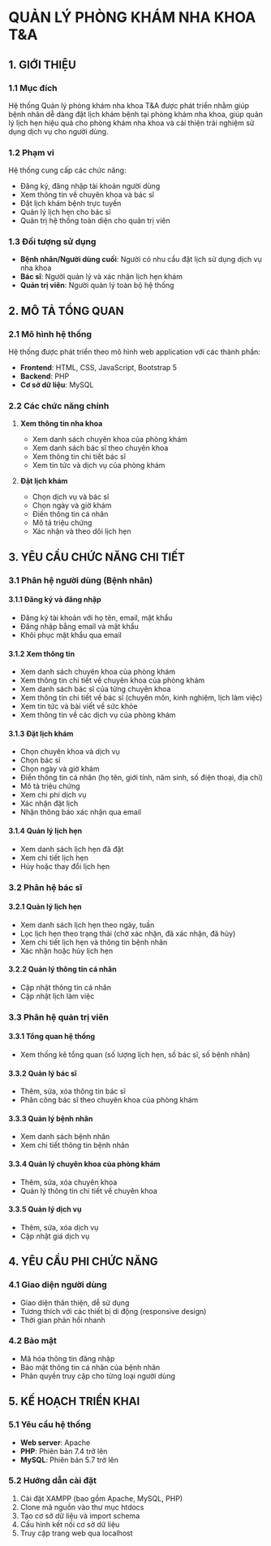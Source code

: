 # QUẢN LÝ PHÒNG KHÁM NHA KHOA T&A

## 1. GIỚI THIỆU

### 1.1 Mục đích
Hệ thống Quản lý phòng khám nha khoa T&A được phát triển nhằm giúp bệnh nhân dễ dàng đặt lịch khám bệnh tại phòng khám nha khoa, giúp quản lý lịch hẹn hiệu quả cho phòng khám nha khoa và cải thiện trải nghiệm sử dụng dịch vụ cho người dùng.

### 1.2 Phạm vi
Hệ thống cung cấp các chức năng:
- Đăng ký, đăng nhập tài khoản người dùng
- Xem thông tin về chuyên khoa và bác sĩ
- Đặt lịch khám bệnh trực tuyến
- Quản lý lịch hẹn cho bác sĩ
- Quản trị hệ thống toàn diện cho quản trị viên

### 1.3 Đối tượng sử dụng
- **Bệnh nhân/Người dùng cuối**: Người có nhu cầu đặt lịch sử dụng dịch vụ nha khoa
- **Bác sĩ**: Người quản lý và xác nhận lịch hẹn khám
- **Quản trị viên**: Người quản lý toàn bộ hệ thống

## 2. MÔ TẢ TỔNG QUAN

### 2.1 Mô hình hệ thống
Hệ thống được phát triển theo mô hình web application với các thành phần:
- **Frontend**: HTML, CSS, JavaScript, Bootstrap 5
- **Backend**: PHP
- **Cơ sở dữ liệu**: MySQL

### 2.2 Các chức năng chính
1. **Xem thông tin nha khoa**
   - Xem danh sách chuyên khoa của phòng khám
   - Xem danh sách bác sĩ theo chuyên khoa
   - Xem thông tin chi tiết bác sĩ
   - Xem tin tức và dịch vụ của phòng khám

2. **Đặt lịch khám**
   - Chọn dịch vụ và bác sĩ
   - Chọn ngày và giờ khám
   - Điền thông tin cá nhân
   - Mô tả triệu chứng
   - Xác nhận và theo dõi lịch hẹn



## 3. YÊU CẦU CHỨC NĂNG CHI TIẾT

### 3.1 Phân hệ người dùng (Bệnh nhân)

#### 3.1.1 Đăng ký và đăng nhập
- Đăng ký tài khoản với họ tên, email, mật khẩu
- Đăng nhập bằng email và mật khẩu
- Khôi phục mật khẩu qua email

#### 3.1.2 Xem thông tin
- Xem danh sách chuyên khoa của phòng khám
- Xem thông tin chi tiết về chuyên khoa của phòng khám
- Xem danh sách bác sĩ của từng chuyên khoa
- Xem thông tin chi tiết về bác sĩ (chuyên môn, kinh nghiệm, lịch làm việc)
- Xem tin tức và bài viết về sức khỏe
- Xem thông tin về các dịch vụ của phòng khám

#### 3.1.3 Đặt lịch khám
- Chọn chuyên khoa và dịch vụ
- Chọn bác sĩ
- Chọn ngày và giờ khám
- Điền thông tin cá nhân (họ tên, giới tính, năm sinh, số điện thoại, địa chỉ)
- Mô tả triệu chứng
- Xem chi phí dịch vụ
- Xác nhận đặt lịch
- Nhận thông báo xác nhận qua email

#### 3.1.4 Quản lý lịch hẹn
- Xem danh sách lịch hẹn đã đặt
- Xem chi tiết lịch hẹn
- Hủy hoặc thay đổi lịch hẹn

### 3.2 Phân hệ bác sĩ

#### 3.2.1 Quản lý lịch hẹn
- Xem danh sách lịch hẹn theo ngày, tuần
- Lọc lịch hẹn theo trạng thái (chờ xác nhận, đã xác nhận, đã hủy)
- Xem chi tiết lịch hẹn và thông tin bệnh nhân
- Xác nhận hoặc hủy lịch hẹn

#### 3.2.2 Quản lý thông tin cá nhân
- Cập nhật thông tin cá nhân
- Cập nhật lịch làm việc

### 3.3 Phân hệ quản trị viên

#### 3.3.1 Tổng quan hệ thống
- Xem thống kê tổng quan (số lượng lịch hẹn, số bác sĩ, số bệnh nhân)
#### 3.3.2 Quản lý bác sĩ
- Thêm, sửa, xóa thông tin bác sĩ
- Phân công bác sĩ theo chuyên khoa của phòng khám

#### 3.3.3 Quản lý bệnh nhân
- Xem danh sách bệnh nhân
- Xem chi tiết thông tin bệnh nhân

#### 3.3.4 Quản lý chuyên khoa của phòng khám 
- Thêm, sửa, xóa chuyên khoa
- Quản lý thông tin chi tiết về chuyên khoa

#### 3.3.5 Quản lý dịch vụ
- Thêm, sửa, xóa dịch vụ
- Cập nhật giá dịch vụ

## 4. YÊU CẦU PHI CHỨC NĂNG

### 4.1 Giao diện người dùng
- Giao diện thân thiện, dễ sử dụng
- Tương thích với các thiết bị di động (responsive design)
- Thời gian phản hồi nhanh

### 4.2 Bảo mật
- Mã hóa thông tin đăng nhập
- Bảo mật thông tin cá nhân của bệnh nhân
- Phân quyền truy cập cho từng loại người dùng

## 5. KẾ HOẠCH TRIỂN KHAI

### 5.1 Yêu cầu hệ thống
- **Web server**: Apache
- **PHP**: Phiên bản 7.4 trở lên
- **MySQL**: Phiên bản 5.7 trở lên

### 5.2 Hướng dẫn cài đặt
1. Cài đặt XAMPP (bao gồm Apache, MySQL, PHP)
2. Clone mã nguồn vào thư mục htdocs
3. Tạo cơ sở dữ liệu và import schema
4. Cấu hình kết nối cơ sở dữ liệu
5. Truy cập trang web qua localhost
